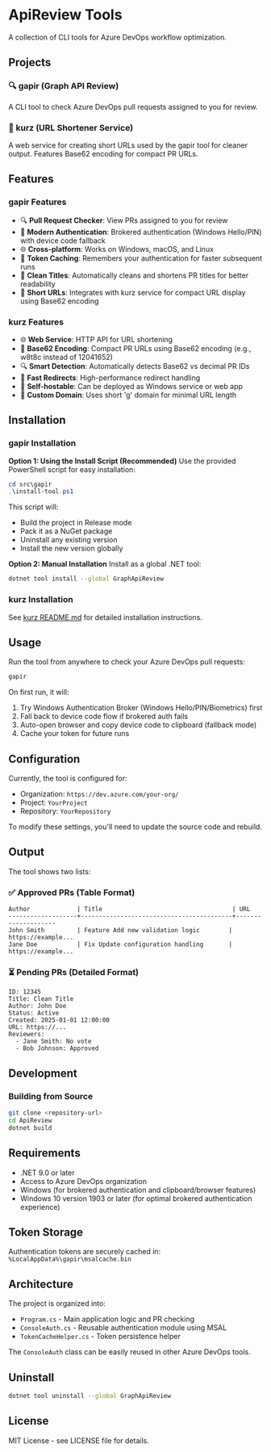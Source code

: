 # ApiReview Tools

A collection of CLI tools for Azure DevOps workflow optimization.

## Projects

### 🔍 gapir (Graph API Review)
A CLI tool to check Azure DevOps pull requests assigned to you for review.

### 🔗 kurz (URL Shortener Service)
A web service for creating short URLs used by the gapir tool for cleaner output. Features Base62 encoding for compact PR URLs.

## Features

### gapir Features
- 🔍 **Pull Request Checker**: View PRs assigned to you for review
- 🔐 **Modern Authentication**: Brokered authentication (Windows Hello/PIN) with device code fallback
- 🌐 **Cross-platform**: Works on Windows, macOS, and Linux
- 💾 **Token Caching**: Remembers your authentication for faster subsequent runs
- 🧹 **Clean Titles**: Automatically cleans and shortens PR titles for better readability
- 🔗 **Short URLs**: Integrates with kurz service for compact URL display using Base62 encoding

### kurz Features
- 🌐 **Web Service**: HTTP API for URL shortening
- 🔢 **Base62 Encoding**: Compact PR URLs using Base62 encoding (e.g., w8t8c instead of 12041652)
- 🔍 **Smart Detection**: Automatically detects Base62 vs decimal PR IDs
- 🏃 **Fast Redirects**: High-performance redirect handling
- 🔧 **Self-hostable**: Can be deployed as Windows service or web app
- 📍 **Custom Domain**: Uses short 'g' domain for minimal URL length

## Installation

### gapir Installation

**Option 1: Using the Install Script (Recommended)**
Use the provided PowerShell script for easy installation:

```powershell
cd src\gapir
.\install-tool.ps1
```

This script will:
- Build the project in Release mode
- Pack it as a NuGet package
- Uninstall any existing version
- Install the new version globally

**Option 2: Manual Installation**
Install as a global .NET tool:

```bash
dotnet tool install --global GraphApiReview
```

### kurz Installation
See [kurz README.md](src/kurz/README.md) for detailed installation instructions.

## Usage

Run the tool from anywhere to check your Azure DevOps pull requests:

```bash
gapir
```

On first run, it will:
1. Try Windows Authentication Broker (Windows Hello/PIN/Biometrics) first
2. Fall back to device code flow if brokered auth fails
3. Auto-open browser and copy device code to clipboard (fallback mode)
4. Cache your token for future runs

## Configuration

Currently, the tool is configured for:
- Organization: `https://dev.azure.com/your-org/`
- Project: `YourProject`
- Repository: `YourRepository`

To modify these settings, you'll need to update the source code and rebuild.

## Output

The tool shows two lists:

### ✅ Approved PRs (Table Format)
```
Author             | Title                                    | URL
-------------------+------------------------------------------+--------------------
John Smith         | Feature Add new validation logic        | https://example...
Jane Doe           | Fix Update configuration handling       | https://example...
```

### ⏳ Pending PRs (Detailed Format)
```
ID: 12345
Title: Clean Title
Author: John Doe
Status: Active
Created: 2025-01-01 12:00:00
URL: https://...
Reviewers:
  - Jane Smith: No vote
  - Bob Johnson: Approved
```

## Development

### Building from Source

```bash
git clone <repository-url>
cd ApiReview
dotnet build
```

## Requirements

- .NET 9.0 or later
- Access to Azure DevOps organization
- Windows (for brokered authentication and clipboard/browser features)
- Windows 10 version 1903 or later (for optimal brokered authentication experience)

## Token Storage

Authentication tokens are securely cached in:
`%LocalAppData%\gapir\msalcache.bin`

## Architecture

The project is organized into:
- `Program.cs` - Main application logic and PR checking
- `ConsoleAuth.cs` - Reusable authentication module using MSAL
- `TokenCacheHelper.cs` - Token persistence helper

The `ConsoleAuth` class can be easily reused in other Azure DevOps tools.

## Uninstall

```bash
dotnet tool uninstall --global GraphApiReview
```

## License

MIT License - see LICENSE file for details.

